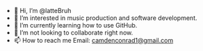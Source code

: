 - 👋 Hi, I’m @latteBruh
- 👀 I’m interested in music production and software development.
- 🌱 I’m currently learning how to use GitHub.
- 💞️ I’m not looking to collaborate right now.
- 📫 How to reach me 
     Email: camdenconrad1@gmail.com
